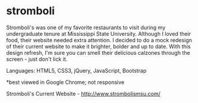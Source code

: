 # stromboli
Stromboli's was one of my favorite restaurants to visit during my undergraduate tenure at Mississippi State University. Although I loved their food, their website needed extra attention. I decided to do a mock redesign of their current website to make it brighter, bolder and up to date. With this design refresh, I'm sure you can smell their delicious calzones through the screen - just don't lick it.

Languages: HTML5, CSS3, jQuery, JavaScript, Bootstrap

*best viewed in Google Chrome; not responsive

Stromboli's Current Website - http://www.strombolismsu.com/
